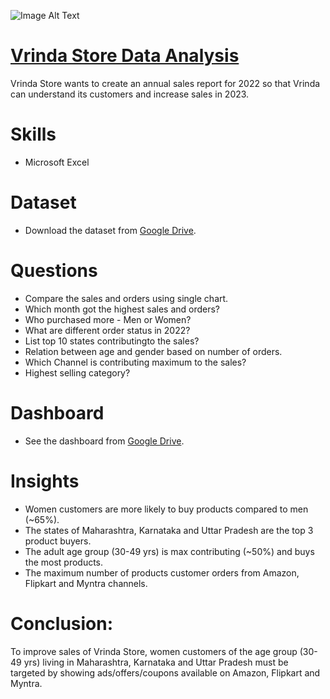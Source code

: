 ![Image Alt Text](https://vrindaclothing.in/cdn/shop/files/vrinda_Logo_main-01_7b50c80c-8f76-4463-b2aa-eb9643f9d378.png?height=628&pad_color=ffffff&v=1670213805&width=1200)

# [Vrinda Store Data Analysis](https://onedrive.live.com/edit?id=308364DE6ED0BDEC!s8be81602bed04100ae272ba124647438&resid=308364DE6ED0BDEC!s8be81602bed04100ae272ba124647438&cid=308364de6ed0bdec&ithint=file%2Cxlsx&nav=MTVfe0Q2MkNDNEZGLUYwM0UtNDA5Qy04QzkzLTg3MjdCQTYzRkM2Q30&redeem=aHR0cHM6Ly8xZHJ2Lm1zL3gvYy8zMDgzNjRkZTZlZDBiZGVjL0VRSVc2SXZRdmdCQnJpY3JvU1JrZERnQmUwcXVydjJnMUZ4d1RXYzhhNi1zakE_ZT1oaW5DTGkmbmF2PU1UVmZlMFEyTWtORE5FWkdMVVl3TTBVdE5EQTVReTA0UXprekxUZzNNamRDUVRZelJrTTJRMzA&migratedtospo=true&wdo=2)
Vrinda Store wants to create an annual sales report for 2022 so that Vrinda can understand its customers and increase sales in 2023.

# Skills
* Microsoft Excel

# Dataset  
* Download the dataset from [Google Drive](https://docs.google.com/spreadsheets/d/1tLLC3LTuOuOgi_LnUrztfzHlfnG_E2gt/edit?usp=sharing&ouid=101791765069871797241&rtpof=true&sd=true).

# Questions 
* Compare the sales and orders using single chart.
* Which month got the highest sales and orders?
* Who purchased more - Men or Women?
* What are different order status in 2022?
* List top 10 states contributingto the sales?
* Relation between age and gender based on number of orders.
* Which Channel is contributing maximum to the sales?
* Highest selling category?

# Dashboard
* See the dashboard from [Google Drive](https://1drv.ms/x/c/308364de6ed0bdec/EQIW6IvQvgBBricroSRkdDgBe0qurv2g1FxwTWc8a6-sjA?e=hinCLi&nav=MTVfe0Q2MkNDNEZGLUYwM0UtNDA5Qy04QzkzLTg3MjdCQTYzRkM2Q30).
  
# Insights  
* Women customers are more likely to buy products compared to men (~65%).
* The states of Maharashtra, Karnataka and Uttar Pradesh are the top 3 product buyers.
* The adult age group (30-49 yrs) is max contributing (~50%) and buys the most products.
* The maximum number of products customer orders from Amazon, Flipkart and Myntra channels.
  
# Conclusion:
To improve sales of Vrinda Store, women customers of the age group (30-49 yrs) living in Maharashtra, Karnataka and Uttar Pradesh must be targeted by showing ads/offers/coupons available on Amazon, Flipkart and Myntra.

